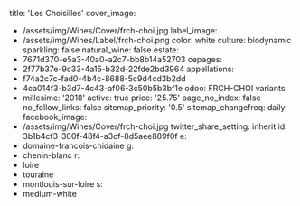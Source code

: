 title: 'Les Choisilles'
cover_image:
  - /assets/img/Wines/Cover/frch-choi.jpg
label_image:
  - /assets/img/Wines/Label/frch-choi.png
color: white
culture: biodynamic
sparkling: false
natural_wine: false
estate:
  - 7671d370-e5a3-40a0-a2c7-bb8b14a52703
cepages:
  - 2f77b37e-9c33-4a15-b32d-22fde2bd3964
appellations:
  - f74a2c7c-fad0-4b4c-8688-5c9d4cd3b2dd
  - 4ca014f3-b3d7-4c43-af06-3c50b5b3bf1e
odoo: FRCH-CHOI
variants:
  -
    millesime: '2018'
    active: true
    price: '25.75'
page_no_index: false
no_follow_links: false
sitemap_priority: '0.5'
sitemap_changefreq: daily
facebook_image:
  - /assets/img/Wines/Cover/frch-choi.jpg
twitter_share_setting: inherit
id: 3b1b4cf3-300f-48f4-a3cf-8d5aee889f0f
e:
  - domaine-francois-chidaine
g:
  - chenin-blanc
r:
  - loire
  - touraine
  - montlouis-sur-loire
s:
  - medium-white
